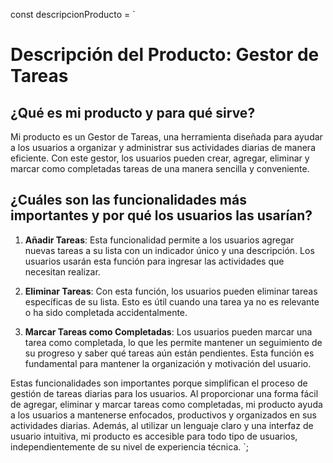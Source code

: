 const descripcionProducto = `
# Descripción del Producto: Gestor de Tareas

## ¿Qué es mi producto y para qué sirve?

Mi producto es un Gestor de Tareas, una herramienta diseñada para ayudar a los usuarios a organizar y administrar sus actividades diarias de manera eficiente. Con este gestor, los usuarios pueden crear, agregar, eliminar y marcar como completadas tareas de una manera sencilla y conveniente.

## ¿Cuáles son las funcionalidades más importantes y por qué los usuarios las usarían?

1. **Añadir Tareas**: Esta funcionalidad permite a los usuarios agregar nuevas tareas a su lista con un indicador único y una descripción. Los usuarios usarán esta función para ingresar las actividades que necesitan realizar.

2. **Eliminar Tareas**: Con esta función, los usuarios pueden eliminar tareas específicas de su lista. Esto es útil cuando una tarea ya no es relevante o ha sido completada accidentalmente.

3. **Marcar Tareas como Completadas**: Los usuarios pueden marcar una tarea como completada, lo que les permite mantener un seguimiento de su progreso y saber qué tareas aún están pendientes. Esta función es fundamental para mantener la organización y motivación del usuario.

Estas funcionalidades son importantes porque simplifican el proceso de gestión de tareas diarias para los usuarios. Al proporcionar una forma fácil de agregar, eliminar y marcar tareas como completadas, mi producto ayuda a los usuarios a mantenerse enfocados, productivos y organizados en sus actividades diarias. Además, al utilizar un lenguaje claro y una interfaz de usuario intuitiva, mi producto es accesible para todo tipo de usuarios, independientemente de su nivel de experiencia técnica.
`;
